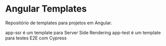 # Angular Templates

Repositório de templates para projetos em Angular.

app-ssr é um template para Server Side Rendering
app-test é um template para testes E2E com Cypress